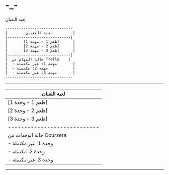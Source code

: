# -_-
لعبة الثعبان



```
------------------------------
|        لعبة الثعبان         |
|----------------------------|
|       [طعم 1 - مهمة 1]      |
|       [طعم 2 - مهمة 2]      |
|       [طعم 3 - مهمة 3]      |
|----------------------------|
|  حالة المهام من Trello    |
|  - مهمة 1: غير مكتملة       |
|  - مهمة 2: مكتملة           |
|  - مهمة 3: غير مكتملة       |
------------------------------
```

------------------------------
|        لعبة الثعبان         |
|----------------------------|
|       [طعم 1 - وحدة 1]      |
|       [طعم 2 - وحدة 2]      |
|       [طعم 3 - وحدة 3]      |
|----------------------------|
|  حالة الوحدات من Coursera  |
|  - وحدة 1: غير مكتملة       |
|  - وحدة 2: مكتملة           |
|  - وحدة 3: غير مكتملة       |
------------------------------

